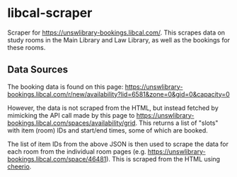 # libcal-scraper
Scraper for https://unswlibrary-bookings.libcal.com/. This scrapes data on study rooms in the Main Library and Law Library, as well as the bookings for these rooms.

## Data Sources

The booking data is found on this page:
https://unswlibrary-bookings.libcal.com/r/new/availability?lid=6581&zone=0&gid=0&capacity=0

However, the data is not scraped from the HTML, but instead fetched by mimicking the API call made by this page to https://unswlibrary-bookings.libcal.com/spaces/availability/grid. This returns a list of "slots" with item (room) IDs and start/end times, some of which are booked.

The list of item IDs from the above JSON is then used to scrape the data for each room from the individual room pages (e.g. https://unswlibrary-bookings.libcal.com/space/46481). This is scraped from the HTML using [cheerio](https://cheerio.js.org/).

